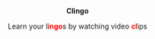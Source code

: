 <div align="center">
    <strong>Clingo</strong>
    <p>Learn your l<b style="color: red">ingo</b>s by watching video <b style="color: red">cl</b>ips</p>
</div>
